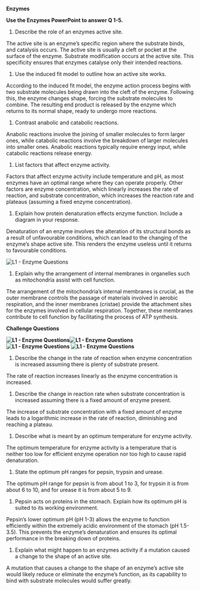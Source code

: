 **Enzymes**

**Use the Enzymes PowerPoint to answer Q 1-5.**

1. Describe the role of an enzymes active site.

The active site is an enzyme’s specific region where the substrate binds, and catalysis occurs. The active site is usually a cleft or pocket at the surface of the enzyme. Substrate modification occurs at the active site. This specificity ensures that enzymes catalyse only their intended reactions.

1. Use the induced fit model to outline how an active site works.

According to the induced fit model, the enzyme action process begins with two substrate molecules being drawn into the cleft of the enzyme. Following this, the enzyme changes shape, forcing the substrate molecules to combine. The resulting end product is released by the enzyme which returns to its normal shape, ready to undergo more reactions. 

1. Contrast anabolic and catabolic reactions.

Anabolic reactions involve the joining of smaller molecules to form larger ones, while catabolic reactions involve the breakdown of larger molecules into smaller ones. Anabolic reactions typically require energy input, while catabolic reactions release energy.

1. List factors that affect enzyme activity.

Factors that affect enzyme activity include temperature and pH, as most enzymes have an optimal range where they can operate properly. Other factors are enzyme concentration, which linearly increases the rate of reaction, and substrate concentration, which increases the reaction rate and plateaus (assuming a fixed enzyme concentration).

1. Explain how protein denaturation effects enzyme function. Include a diagram in your response.

Denaturation of an enzyme involves the alteration of its structural bonds as a result of unfavourable conditions, which can lead to the changing of the enzyme’s shape active site. This renders the enzyme useless until it returns to favourable conditions.

![L1 - Enzyme Questions](<L1 - Enzyme Questions.jpeg>)

1. Explain why the arrangement of internal membranes in organelles such as mitochondria assist with cell function.

The arrangement of the mitochondria’s internal membranes is crucial, as the outer membrane controls the passage of materials involved in aerobic respiration, and the inner membranes (cristae) provide the attachment sites for the enzymes involved in cellular respiration. Together, these membranes contribute to cell function by facilitating the process of ATP synthesis.

**Challenge Questions**

 **![L1 - Enzyme Questions](<L1 - Enzyme Questions.png>)![L1 - Enzyme Questions](<L1 - Enzyme Questions 1.png>)![L1 - Enzyme Questions](<L1 - Enzyme Questions 2.png>) ![L1 - Enzyme Questions](<L1 - Enzyme Questions 3.png>)**

1. Describe the change in the rate of reaction when enzyme concentration is increased assuming there is plenty of substrate present.

The rate of reaction increases linearly as the enzyme concentration is increased.

1. Describe the change in reaction rate when substrate concentration is increased assuming there is a fixed amount of enzyme present.

The increase of substrate concentration with a fixed amount of enzyme leads to a logarithmic increase in the rate of reaction, diminishing and reaching a plateau.

1. Describe what is meant by an optimum temperature for enzyme activity.

The optimum temperature for enzyme activity is a temperature that is neither too low for efficient enzyme operation nor too high to cause rapid denaturation.

1. State the optimum pH ranges for pepsin, trypsin and urease.

The optimum pH range for pepsin is from about 1 to 3, for trypsin it is from about 6 to 10, and for urease it is from about 5 to 9.

1. Pepsin acts on proteins in the stomach. Explain how its optimum pH is suited to its working environment.

Pepsin’s lower optimum pH (pH 1-3) allows the enzyme to function efficiently within the extremely acidic environment of the stomach (pH 1.5-3.5). This prevents the enzyme’s denaturation and ensures its optimal performance in the breaking down of proteins.

1. Explain what might happen to an enzymes activity if a mutation caused a change to the shape of an active site.

A mutation that causes a change to the shape of an enzyme’s active site would likely reduce or eliminate the enzyme’s function, as its capability to bind with substrate molecules would suffer greatly. 